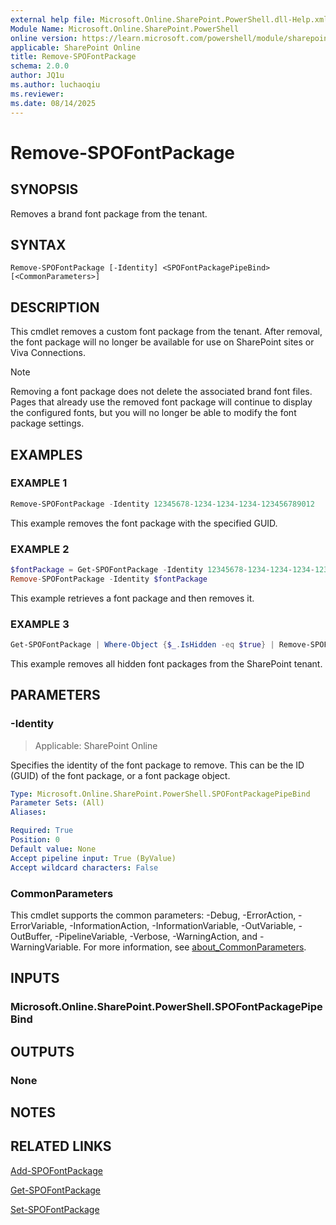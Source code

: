 ```yaml
---
external help file: Microsoft.Online.SharePoint.PowerShell.dll-Help.xml
Module Name: Microsoft.Online.SharePoint.PowerShell
online version: https://learn.microsoft.com/powershell/module/sharepoint-online/remove-spofontpackage
applicable: SharePoint Online
title: Remove-SPOFontPackage
schema: 2.0.0
author: JQ1u
ms.author: luchaoqiu
ms.reviewer:
ms.date: 08/14/2025
---
```


# Remove-SPOFontPackage

## SYNOPSIS

Removes a brand font package from the tenant.

## SYNTAX

```
Remove-SPOFontPackage [-Identity] <SPOFontPackagePipeBind> [<CommonParameters>]
```

## DESCRIPTION

This cmdlet removes a custom font package from the tenant. After removal, the font package will no longer be available for use on SharePoint sites or Viva Connections.

> [!NOTE]
> Removing a font package does not delete the associated brand font files. Pages that already use the removed font package will continue to display the configured fonts, but you will no longer be able to modify the font package settings.

## EXAMPLES

### EXAMPLE 1

```powershell
Remove-SPOFontPackage -Identity 12345678-1234-1234-1234-123456789012
```

This example removes the font package with the specified GUID.

### EXAMPLE 2

```powershell
$fontPackage = Get-SPOFontPackage -Identity 12345678-1234-1234-1234-123456789012
Remove-SPOFontPackage -Identity $fontPackage
```

This example retrieves a font package and then removes it.

### EXAMPLE 3

```powershell
Get-SPOFontPackage | Where-Object {$_.IsHidden -eq $true} | Remove-SPOFontPackage
```

This example removes all hidden font packages from the SharePoint tenant.

## PARAMETERS

### -Identity

> Applicable: SharePoint Online

Specifies the identity of the font package to remove. This can be the ID (GUID) of the font package, or a font package object.

```yaml
Type: Microsoft.Online.SharePoint.PowerShell.SPOFontPackagePipeBind
Parameter Sets: (All)
Aliases:

Required: True
Position: 0
Default value: None
Accept pipeline input: True (ByValue)
Accept wildcard characters: False
```

### CommonParameters

This cmdlet supports the common parameters: -Debug, -ErrorAction, -ErrorVariable, -InformationAction, -InformationVariable, -OutVariable, -OutBuffer, -PipelineVariable, -Verbose, -WarningAction, and -WarningVariable. For more information, see [about_CommonParameters](https://go.microsoft.com/fwlink/?LinkID=113216).

## INPUTS

### Microsoft.Online.SharePoint.PowerShell.SPOFontPackagePipeBind

## OUTPUTS

### None

## NOTES

## RELATED LINKS

[Add-SPOFontPackage](Add-SPOFontPackage.md)

[Get-SPOFontPackage](Get-SPOFontPackage.md)

[Set-SPOFontPackage](Set-SPOFontPackage.md)
